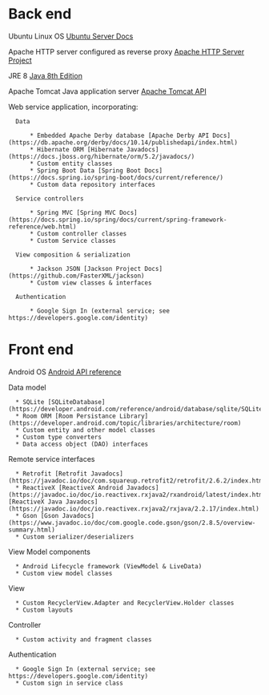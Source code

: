 # Back end

Ubuntu Linux OS [Ubuntu Server Docs](https://ubuntu.com/server/docs?_ga=2.208630098.1134918235.1585844330-683245728.1585844330)

Apache HTTP server configured as reverse proxy [Apache HTTP Server Project](https://httpd.apache.org/docs/2.4/developer/API.html)

JRE 8 [Java 8th Edition](https://docs.oracle.com/javase/8/docs/api/)

Apache Tomcat Java application server [Apache Tomcat API](https://tomcat.apache.org/tomcat-7.0-doc/api/index.html)

Web service application, incorporating:

      Data 
	  
          * Embedded Apache Derby database [Apache Derby API Docs](https://db.apache.org/derby/docs/10.14/publishedapi/index.html)
          * Hibernate ORM [Hibernate Javadocs](https://docs.jboss.org/hibernate/orm/5.2/javadocs/)
          * Custom entity classes
          * Spring Boot Data [Spring Boot Docs](https://docs.spring.io/spring-boot/docs/current/reference/)
          * Custom data repository interfaces
		  
      Service controllers
	  
          * Spring MVC [Spring MVC Docs](https://docs.spring.io/spring/docs/current/spring-framework-reference/web.html)          
    	  * Custom controller classes
          *	Custom Service classes
		  
      View composition & serialization
	  
          * Jackson JSON [Jackson Project Docs](https://github.com/FasterXML/jackson)
          * Custom view classes & interfaces
		  
      Authentication
	  
          * Google Sign In (external service; see https://developers.google.com/identity)

# Front end

Android OS [Android API reference](https://developer.android.com/reference)

Data model

      * SQLite [SQLiteDatabase](https://developer.android.com/reference/android/database/sqlite/SQLiteDatabase)
      * Room ORM [Room Persistance Library](https://developer.android.com/topic/libraries/architecture/room)
      * Custom entity and other model classes
      * Custom type converters
      * Data access object (DAO) interfaces
	  
Remote service interfaces

      * Retrofit [Retrofit Javadocs](https://javadoc.io/doc/com.squareup.retrofit2/retrofit/2.6.2/index.html)
      * ReactiveX [ReactiveX Android Javadocs](https://javadoc.io/doc/io.reactivex.rxjava2/rxandroid/latest/index.html),[ReactiveX Java Javadocs](https://javadoc.io/doc/io.reactivex.rxjava2/rxjava/2.2.17/index.html)
      * Gson [Gson Javadocs](https://www.javadoc.io/doc/com.google.code.gson/gson/2.8.5/overview-summary.html)
      * Custom serializer/deserializers
View Model components

      * Android Lifecycle framework (ViewModel & LiveData)
      * Custom view model classes

View

      * Custom RecyclerView.Adapter and RecyclerView.Holder classes
      * Custom layouts
	  
Controller

      * Custom activity and fragment classes
	  
Authentication

      * Google Sign In (external service; see https://developers.google.com/identity)
      * Custom sign in service class
